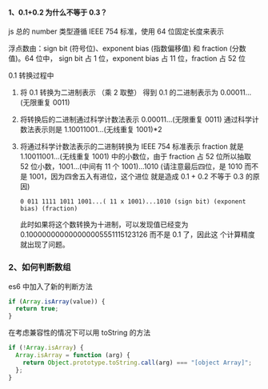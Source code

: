#### 1、0.1+0.2 为什么不等于 0.3？

js 总的 number 类型遵循 IEEE 754 标准，使用 64 位固定长度来表示

浮点数由：sign bit (符号位)、exponent bias (指数偏移值) 和 fraction (分数值)。64 位中， sign bit 占 1 位，exponent bias 占 11 位，fraction 占 52 位

0.1 转换过程中

1. 将 0.1 转换为⼆进制表示 （乘 2 取整）
   得到 0.1 的⼆进制表示为 0.00011...(⽆限重复 0011)
2. 将转换后的⼆进制通过科学计数法表示
   0.00011...(⽆限重复 0011) 通过科学计数法表示则是 1.10011001...(⽆线重复 1001)\*2
3. 将通过科学计数法表示的⼆进制转换为 IEEE 754 标准表示
   fraction 就是 1.10011001...(⽆线重复 1001) 中的⼩数位，由于 fraction 占 52 位所以抽取 52 位⼩数，1001...(中间有 11 个 1001)...1010 (请注意最后四位，是 1010 ⽽不是 1001，因为四舍五⼊有进位，这个进位 就是造成 0.1 + 0.2 不等于 0.3 的原因)

   ```
   0 011 1111 1011 1001...( 11 x 1001)...1010 (sign bit) (exponent bias) (fraction)
   ```

   此时如果将这个数转换为⼗进制，可以发现值已经变为 0.100000000000000005551115123126 ⽽不是 0.1 了，因此这 个计算精度就出现了问题。

### 2、如何判断数组

es6 中加⼊了新的判断⽅法

```js
if (Array.isArray(value)) {
  return true;
}
```

在考虑兼容性的情况下可以⽤ toString 的⽅法

```js
if (!Array.isArray) {
  Array.isArray = function (arg) {
    return Object.prototype.toString.call(arg) === "[object Array]";
  };
}
```

